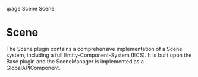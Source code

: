 \page Scene Scene

# Scene

The Scene plugin contains a comprehensive implementation of a Scene system, including a full Entity-Component-System (ECS). It is built upon the Base plugin and the SceneManager is implemented as a GlobalAPIComponent.
